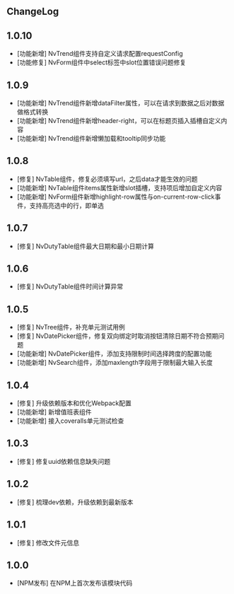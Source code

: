 ## ChangeLog
## 1.0.10
* [功能新增] NvTrend组件支持自定义请求配置requestConfig
* [功能修复] NvForm组件中select标签中slot位置错误问题修复

## 1.0.9
* [功能新增] NvTrend组件新增dataFilter属性，可以在请求到数据之后对数据做格式转换
* [功能新增] NvTrend组件新增header-right，可以在标题页插入插槽自定义内容
* [功能新增] NvTrend组件新增懒加载和tooltip同步功能

## 1.0.8
* [修复] NvTable组件，修复必须填写url，之后data才能生效的问题
* [功能新增] NvTable组件items属性新增slot插槽，支持项后增加自定义内容
* [功能新增] NvForm组件新增highlight-row属性与on-current-row-click事件，支持高亮选中的行，即单选

## 1.0.7
* [修复] NvDutyTable组件最大日期和最小日期计算

## 1.0.6
* [修复] NvDutyTable组件时间计算异常

## 1.0.5
* [修复] NvTree组件，补充单元测试用例
* [修复] NvDatePicker组件，修复双向绑定时取消按钮清除日期不符合预期问题
* [功能新增] NvDatePicker组件，添加支持限制时间选择跨度的配置功能
* [功能新增] NvSearch组件，添加maxlength字段用于限制最大输入长度

## 1.0.4
* [修复] 升级依赖版本和优化Webpack配置
* [功能新增] 新增值班表组件
* [功能新增] 接入coveralls单元测试检查


## 1.0.3
* [修复] 修复uuid依赖信息缺失问题

## 1.0.2
* [修复] 梳理dev依赖，升级依赖到最新版本

## 1.0.1 
* [修复] 修改文件元信息

## 1.0.0 
* [NPM发布] 在NPM上首次发布该模块代码


